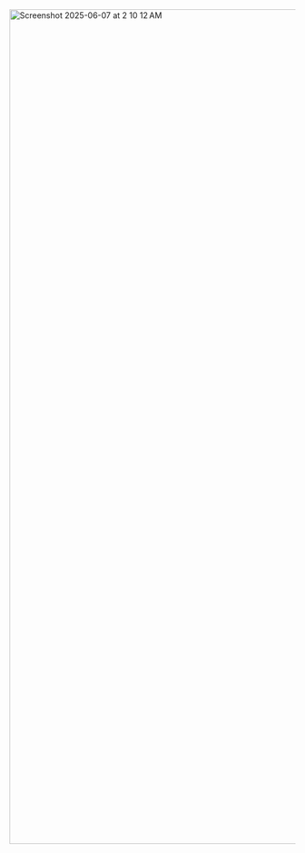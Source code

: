 <img width="1470" alt="Screenshot 2025-06-07 at 2 10 12 AM" src="https://github.com/user-attachments/assets/b8479c62-7bef-4813-bc49-ed2e4ee421a5" />
